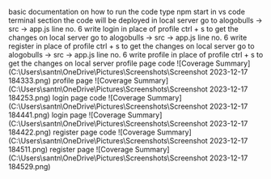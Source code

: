 basic documentation on how to run the code
type npm start in vs code terminal section the code will be deployed in local server
go to alogobulls -> src -> app.js line no. 6 write login in place of profile
ctrl + s to get the changes on local server
go to alogobulls -> src -> app.js line no. 6 write register in place of profile
ctrl + s to get the changes on local server
go to alogobulls -> src -> app.js line no. 6 write profile in place of profile
ctrl + s to get the changes on local server
profile page code
![Coverage Summary](C:\Users\santn\OneDrive\Pictures\Screenshots\Screenshot 2023-12-17 184333.png)
profile page 
![Coverage Summary](C:\Users\santn\OneDrive\Pictures\Screenshots\Screenshot 2023-12-17 184253.png)
login page code
![Coverage Summary](C:\Users\santn\OneDrive\Pictures\Screenshots\Screenshot 2023-12-17 184441.png)
login page
![Coverage Summary](C:\Users\santn\OneDrive\Pictures\Screenshots\Screenshot 2023-12-17 184422.png)
register page code
![Coverage Summary](C:\Users\santn\OneDrive\Pictures\Screenshots\Screenshot 2023-12-17 184511.png)
register page
![Coverage Summary](C:\Users\santn\OneDrive\Pictures\Screenshots\Screenshot 2023-12-17 184529.png)
